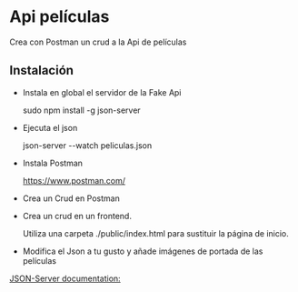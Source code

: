 # Api películas

Crea con Postman un crud a la Api de películas

## Instalación

- Instala en global el servidor de la Fake Api

    sudo npm install -g json-server

- Ejecuta el json

    json-server --watch peliculas.json

- Instala Postman

    https://www.postman.com/

- Crea un Crud en Postman

- Crea un crud en un frontend.

    Utiliza una carpeta ./public/index.html para sustituir la página de inicio.

- Modifica el Json a tu gusto y añade imágenes de portada de las películas

<a href=https://github.com/typicode/json-server>JSON-Server documentation:</a>
